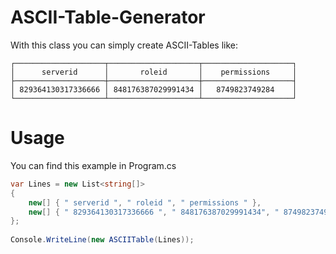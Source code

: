 # ASCII-Table-Generator
With this class you can simply create ASCII-Tables like:

```
┌────────────────────┬────────────────────┬────────────────────┐
│      serverid      │       roleid       │    permissions     │
├────────────────────┼────────────────────┼────────────────────┤
│ 829364130317336666 │ 848176387029991434 │   8749823749284    │
└────────────────────┴────────────────────┴────────────────────┘
```

# Usage
You can find this example in Program.cs

```cs
var Lines = new List<string[]>
{
    new[] { " serverid ", " roleid ", " permissions " },
    new[] { " 829364130317336666 ", " 848176387029991434", " 8749823749284 " }
};
        
Console.WriteLine(new ASCIITable(Lines));
```
